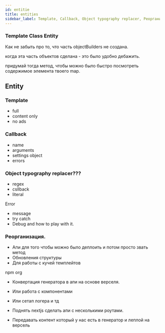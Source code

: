 ```yaml
---
id: entitie
title: entities
sidebar_label: Template, Callback, Object typography replacer, Реорганизация
---
```


### Template Class Entity

Как не забыть про то, что часть objectBuilders не создана.

когда эта часть объектов сделана - это было удобно дебажить.

придумай тогда метод, чтобы можно было быстро посмотреть содержимое элемента твоего map.



## Entity

### Template
- full
- content only
- no ads

### Callback
- name
- arguments
- settings object
- errors

### Object typography replacer???
- regex
- csllback
- literal

Error

- message
- try catch
- Debug and how to play with it.


### Реорганизация.
- Апи для того чтобы можно было деплоить и потом просто звать метод 
- Обновления структуры
- Для работы с кучей темплейтов

npm org


- Конвертация генератора в апи на основе верселя.
- Или работа с компонентами 
- Или сетап логера и тд


- Поднять nextjs сделать апи с несколькими роутами. 
- Передавать контент который у нас есть в генератор и леплой на версель

